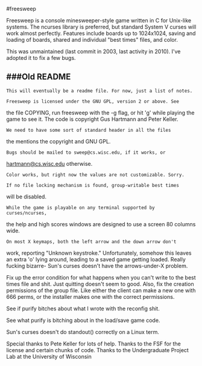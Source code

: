 #freesweep

Freesweep is a console minesweeper-style game written in C for Unix-like
systems. The ncurses library is preferred, but standard System V curses will
work almost perfectly. Features include boards up to 1024x1024, saving and
loading of boards, shared and individual "best times" files, and color. 


This was unmaintained (last commit in 2003, last activity in 2010).  I've
adopted it to fix a few bugs.


###Old README
----------------------------------------------


	This will eventually be a readme file. For now, just a list of notes.

	Freesweep is licensed under the GNU GPL, version 2 or above. See
the file COPYING, run freesweep with the -g flag, or hit 'g' while playing
the game to see it. The code is copyright Gus Hartmann and Peter Keller.

	We need to have some sort of standard header in all the files
the mentions the copyright and GNU GPL.

	Bugs should be mailed to sweep@cs.wisc.edu, if it works, or
hartmann@cs.wisc.edu otherwise.

	Color works, but right now the values are not customizable. Sorry.

	If no file locking mechanism is found, group-writable best times
will be disabled.

	While the game is playable on any terminal supported by curses/ncurses,
the help and high scores windows are designed to use a screen 80 columns wide.

	On most X keymaps, both the left arrow and the down arrow don't
work, reporting "Unknown keystroke." Unfortunately, somehow this leaves an
extra 'o' lying around, leading to a saved game getting loaded. Really
fucking bizarre- Sun's curses doesn't have the arrows-under-X problem.

Fix up the error condition for what happens when you can't write to the
best times file and shit. Just quitting doesn't seem to good.
Also, fix the creation permissions of the group file. Like either the client
can make a new one with 666 perms, or the installer makes one with the
correct permissions.

See if purify bitches about what I wrote with the reconfig shit.

See what purify is bitching about in the load/save game code.

Sun's curses doesn't do standout() correctly on a Linux term.

Special thanks to Pete Keller for lots of help.
Thanks to the FSF for the license and certain chunks of code.
Thanks to the Undergraduate Project Lab at the University of Wisconsin
